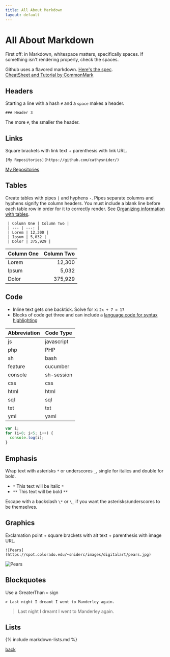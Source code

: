 ```yaml
---
title: All About Markdown
layout: default
---
```


# All About Markdown

First off: in Markdown, whitespace matters, specifically spaces. If something isn't rendering properly, check the spaces.  

Github uses a flavored markdown. [Here's the spec](https://github.github.com/gfm/). <br />
[CheatSheet and Tutorial by CommonMark](https://commonmark.org/help/)

## Headers

Starting a line with a hash `#` and a `space` makes a header.

```
### Header 3
```

The more `#`, the smaller the header.

## Links

Square brackets with link text + parenthesis with link URL.

```
[My Repositories](https://github.com/cathysnider/)
```

[My Repositories](https://github.com/cathysnider/)

## Tables

Create tables with pipes `|` and hyphens `-`. Pipes separate columns and hyphens signify the column headers.  You must include a blank line before each table row in order for it to correctly render. See [Organizing information with tables](https://help.github.com/en/articles/organizing-information-with-tables).

```
 | Column One | Column Two |
 | --- | ---: |
 | Lorem | 12,300 |
 | Ipsum | 5,032 |
 | Dolor | 375,929 |
```


 | Column One | Column Two |
 | --- | ---: |
 | Lorem | 12,300 |
 | Ipsum | 5,032 |
 | Dolor | 375,929 |


## Code

* Inline text gets one backtick.
  Solve for x: `2x + 7 = 17`
* Blocks of code get three and can include a [language code for syntax highlighting](https://support.codebasehq.com/articles/tips-tricks/syntax-highlighting-in-markdown)

 | Abbreviation | Code Type |
 | --- | ---|
 | js | javascript |
 | php | PHP |
 | sh | bash |
 | feature | cucumber |
 | console | sh-session |
 | css | css |
 | html | html |
 | sql | sql |
 | txt | txt |
 | yml | yaml |

  ```js
  var i;
  for (i=0; i<5; i++) {
    console.log(i);
  }
  ```

## Emphasis

Wrap text with asterisks `*` or underscores `_`, single for italics and double for bold.

* `*` This text will be italic `*`
* `**` This text will be bold `**`

Escape with a backslash `\*` or `\_` if you want the asterisks/underscores to be themselves.

## Graphics

Exclamation point + square brackets with alt text + parenthesis with image URL.

```
![Pears](https://spot.colorado.edu/~sniderc/images/digitalart/pears.jpg)
```

![Pears](https://spot.colorado.edu/~sniderc/images/digitalart/pears.jpg)

## Blockquotes

Use a GreaterThan `>` sign

```
> Last night I dreamt I went to Manderley again.
```

> Last night I dreamt I went to Manderley again.

## Lists

{% include markdown-lists.md %}

[back](./)
